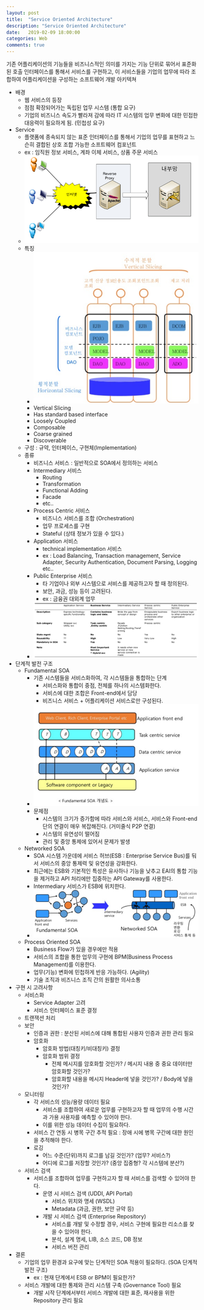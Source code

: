 ```yaml
---
layout: post
title:  "Service Oriented Architecture"
description: "Service Oriented Architecture"
date:   2019-02-09 18:00:00
categories: Web
comments: true
---
```

기존 어플리케이션의 기능들을 비즈니스적인 의미를 가지는 기능 단위로 묶어서 표준화된 호출 인터페이스를 통해서 서비스를 구현하고, 이 서비스들을 기업의 업무에 따라 조합하여 어플리케이션을 구성하는 소프트웨어 개발 아키텍쳐
- 배경
  - 웹 서비스의 등장
  - 점점 확장되어가는 독립된 업무 시스템 (통합 요구)
  - 기업의 비즈니스 속도가 빨라져 감에 따라 IT 시스템의 업무 변화에 대한 민접한 대응력이 필요하게 됨. (민첩성 요구)
- Service
  - 플랫폼에 종속되지 않는 표준 인터페이스를 통해서 기업의 업무를 표현하고 느슨히 결합된 상호 조합 가능한 소프트웨어 컴포넌트
  - ex : 임직원 정보 서비스, 계좌 이체 서비스, 상품 주문 서비스
  - ![Service](../../assets/Web/2.PNG)
  - 특징
    - ![Features of Service](../../assets/Web/3.PNG)
    - Vertical Slicing
    - Has standard based interface
    - Loosely Coupled
    - Composable
    - Coarse grained
    - Discoverable
  - 구성 : 규약, 인터페이스, 구현체(Implementation)
  - 종류
    - 비즈니스 서비스 : 일반적으로 SOA에서 정의하는 서비스
    - Intermediary 서비스
      - Routing
      - Transformation
      - Functional Adding
      - Facade
      - etc..
    - Process Centric 서비스
      - 비즈니스 서비스를 조합 (Orchestration)
      - 업무 프로세스를 구현
      - Stateful (상태 정보가 있을 수 있다.)
    - Application 서비스
      - technical implementation 서비스
      - ex : Load Balancing, Transaction management, Service Adapter, Security Authentication, Document Parsing, Logging etc..
    - Public Enterprise 서비스
      - 타 기업이나 외부 시스템으로 서비스를 제공하고자 할 때 정의된다.
      - 보안, 과금, 성능 등이 고려된다.
      - ex : 금융권 대외계 업무
    - ![Classification of Service](../../assets/Web/4.PNG)
- 단계적 발전 구조
  - Fundamental SOA
    - 기존 시스템들을 서비스화하여, 각 시스템들을 통합하는 단계
      - 서비스화와 통합이 중점, 전체를 하나의 시스템화한다.
      - 서비스에 대한 조합은 Front-end에서 담당
      - 비즈니스 서비스 + 어플리케이션 서비스로만 구성된다.
    - ![Concept of Fundamental SOA](../../assets/Web/5.PNG)
    - 문제점
      - 시스템의 크기가 증가함에 따라 서비스와 서비스, 서비스와 Front-end 단의 연결이 매우 복잡해진다. (거미줄식 P2P 연결)
      - 시스템의 유연성이 떨어짐
      - 관리 및 중앙 통제에 있어서 문제가 발생
  - Networked SOA
    - SOA 시스템 가운데에 서비스 허브(ESB : Enterprise Service Bus)를 둬서 서비스의 중앙 통제력 및 유연성을 강화한다.
    - 최근에는 ESB와 기본적인 특성은 유사하나 기능을 낮추고 EAI의 통합 기능을 제거하고 API 처리에만 집중하는 API Gateway를 사용한다.
    - Intermediary 서비스가 ESB에 위치한다.
    - ![Networked SOA](../../assets/Web/6.PNG)
  - Process Oriented SOA
    - Business Flow가 있을 경우에만 적용
    - 서비스의 조합을 통한 업무의 구현에 BPM(Business Process Management)를 이용한다.
    - 업무(기능) 변화에 민첩하게 반응 가능하다. (Agility)
    - 기술 조직과 비즈니스 조직 간의 원활한 의사소통
- 구현 시 고려사항
  - 서비스화
    - Service Adapter 고려
    - 서비스 인터페이스 표준 결정
  - 트랜잭션 처리
  - 보안
    - 인증과 권한 : 분산된 서비스에 대해 통합된 사용자 인증과 권한 관리 필요
    - 암호화
      - 암호화 방법(대칭키/비대칭키) 결정
      - 암호화 범위 결정
        - 전체 메시지를 암호화할 것인가? / 메시지 내용 중 중요 데이터만 암호화할 것인가?
        - 암호화할 내용을 메시지 Header에 넣을 것인가? / Body에 넣을 것인가?
  - 모니터링
    - 각 서비스의 성능/용량 데이터 필요
      - 서비스를 조합하여 새로운 업무를 구현하고자 할 때 업무의 수행 시간과 가용 사용자를 예측할 수 있어야 한다.
      - 이를 위한 성능 데이터 수집이 필요하다.
    - 서비스 간 연동 시 병목 구간 추적 필요 : 장애 시에 병목 구간에 대한 원인을 추적해야 한다.
    - 로깅
      - 어느 수준(단위)까지 로그를 남길 것인가? (업무? 서비스?)
      - 어디에 로그를 저장할 것인가? (중앙 집중형? 각 시스템에 분산?)
  - 서비스 검색
    - 서비스를 조합하여 업무를 구현하고자 할 때 서비스를 검색할 수 있어야 한다.
      - 운영 시 서비스 검색 (UDDI, API Portal)
        - 서비스 위치와 명세 (WSDL)
        - Metadata (과금, 권한, 보안 규약 등)
      - 개발 시 서비스 검색 (Enterprise Repository)
        - 서비스를 개발 및 수정할 경우, 서비스 구현에 필요한 리소스를 찾을 수 있어야 한다.
        - 분석, 설계 명세, LIB, 소스 코드, DB 정보
        - 서비스 버전 관리
- 결론
  - 기업의 업무 환경과 요구에 맞는 단계적인 SOA 적용이 필요하다. (SOA 단계적 발전 구조)
    - ex : 현재 단계에서 ESB or BPM이 필요한가?
  - 서비스 개발에 대한 통제와 관리 시스템 구축 (Governance Tool) 필요
    - 개발 시작 단계에서부터 서비스 개발에 대한 표준, 재사용을 위한 Repository 관리 필요